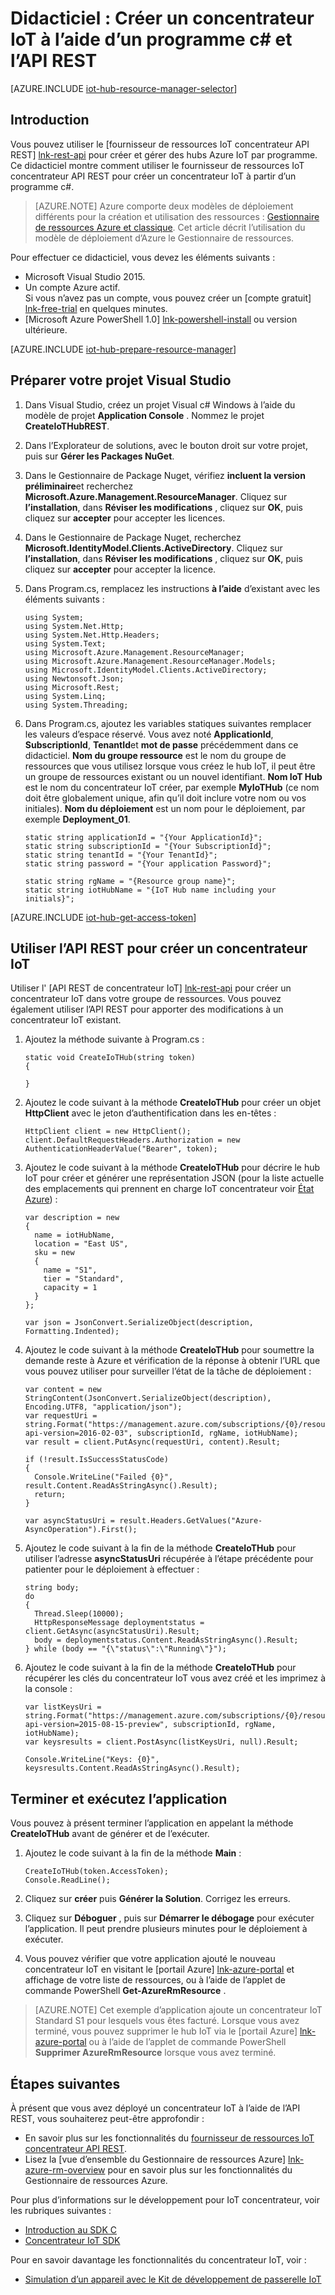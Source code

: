 <properties
    pageTitle="Créer un concentrateur IoT à l’aide de l’API REST | Microsoft Azure"
    description="Suivez ce didacticiel pour commencer à utiliser l’API REST pour créer un concentrateur IoT."
    services="iot-hub"
    documentationCenter=".net"
    authors="dominicbetts"
    manager="timlt"
    editor=""/>

<tags
     ms.service="iot-hub"
     ms.devlang="dotnet"
     ms.topic="article"
     ms.tgt_pltfrm="na"
     ms.workload="na"
     ms.date="08/16/2016"
     ms.author="dobett"/>

# <a name="tutorial-create-an-iot-hub-using-a-c-program-and-the-rest-api"></a>Didacticiel : Créer un concentrateur IoT à l’aide d’un programme c# et l’API REST

[AZURE.INCLUDE [iot-hub-resource-manager-selector](../../includes/iot-hub-resource-manager-selector.md)]

## <a name="introduction"></a>Introduction

Vous pouvez utiliser le [fournisseur de ressources IoT concentrateur API REST] [ lnk-rest-api] pour créer et gérer des hubs Azure IoT par programme. Ce didacticiel montre comment utiliser le fournisseur de ressources IoT concentrateur API REST pour créer un concentrateur IoT à partir d’un programme c#.

> [AZURE.NOTE] Azure comporte deux modèles de déploiement différents pour la création et utilisation des ressources : [Gestionnaire de ressources Azure et classique](../resource-manager-deployment-model.md).  Cet article décrit l’utilisation du modèle de déploiement d’Azure le Gestionnaire de ressources.

Pour effectuer ce didacticiel, vous devez les éléments suivants :

- Microsoft Visual Studio 2015.
- Un compte Azure actif. <br/>Si vous n’avez pas un compte, vous pouvez créer un [compte gratuit] [ lnk-free-trial] en quelques minutes.
- [Microsoft Azure PowerShell 1.0] [ lnk-powershell-install] ou version ultérieure.

[AZURE.INCLUDE [iot-hub-prepare-resource-manager](../../includes/iot-hub-prepare-resource-manager.md)]

## <a name="prepare-your-visual-studio-project"></a>Préparer votre projet Visual Studio

1. Dans Visual Studio, créez un projet Visual c# Windows à l’aide du modèle de projet **Application Console** . Nommez le projet **CreateIoTHubREST**.

2. Dans l’Explorateur de solutions, avec le bouton droit sur votre projet, puis sur **Gérer les Packages NuGet**.

3. Dans le Gestionnaire de Package Nuget, vérifiez **incluent la version préliminaire**et recherchez **Microsoft.Azure.Management.ResourceManager**. Cliquez sur **l’installation**, dans **Réviser les modifications** , cliquez sur **OK**, puis cliquez sur **accepter** pour accepter les licences.

4. Dans le Gestionnaire de Package Nuget, recherchez **Microsoft.IdentityModel.Clients.ActiveDirectory**.  Cliquez sur **l’installation**, dans **Réviser les modifications** , cliquez sur **OK**, puis cliquez sur **accepter** pour accepter la licence.

6. Dans Program.cs, remplacez les instructions **à l’aide** d’existant avec les éléments suivants :

    ```
    using System;
    using System.Net.Http;
    using System.Net.Http.Headers;
    using System.Text;
    using Microsoft.Azure.Management.ResourceManager;
    using Microsoft.Azure.Management.ResourceManager.Models;
    using Microsoft.IdentityModel.Clients.ActiveDirectory;
    using Newtonsoft.Json;
    using Microsoft.Rest;
    using System.Linq;
    using System.Threading;
    ```
    
7. Dans Program.cs, ajoutez les variables statiques suivantes remplacer les valeurs d’espace réservé. Vous avez noté **ApplicationId**, **SubscriptionId**, **TenantId**et **mot de passe** précédemment dans ce didacticiel. **Nom du groupe ressource** est le nom du groupe de ressources que vous utilisez lorsque vous créez le hub IoT, il peut être un groupe de ressources existant ou un nouvel identifiant. **Nom IoT Hub** est le nom du concentrateur IoT créer, par exemple **MyIoTHub** (ce nom doit être globalement unique, afin qu’il doit inclure votre nom ou vos initiales). **Nom du déploiement** est un nom pour le déploiement, par exemple **Deployment_01**.

    ```
    static string applicationId = "{Your ApplicationId}";
    static string subscriptionId = "{Your SubscriptionId}";
    static string tenantId = "{Your TenantId}";
    static string password = "{Your application Password}";
    
    static string rgName = "{Resource group name}";
    static string iotHubName = "{IoT Hub name including your initials}";
    ```

[AZURE.INCLUDE [iot-hub-get-access-token](../../includes/iot-hub-get-access-token.md)]

## <a name="use-the-rest-api-to-create-an-iot-hub"></a>Utiliser l’API REST pour créer un concentrateur IoT

Utiliser l' [API REST de concentrateur IoT] [ lnk-rest-api] pour créer un concentrateur IoT dans votre groupe de ressources. Vous pouvez également utiliser l’API REST pour apporter des modifications à un concentrateur IoT existant.

1. Ajoutez la méthode suivante à Program.cs :
    
    ```
    static void CreateIoTHub(string token)
    {
        
    }
    ```

2. Ajoutez le code suivant à la méthode **CreateIoTHub** pour créer un objet **HttpClient** avec le jeton d’authentification dans les en-têtes :

    ```
    HttpClient client = new HttpClient();
    client.DefaultRequestHeaders.Authorization = new AuthenticationHeaderValue("Bearer", token);
    ```

3. Ajoutez le code suivant à la méthode **CreateIoTHub** pour décrire le hub IoT pour créer et générer une représentation JSON (pour la liste actuelle des emplacements qui prennent en charge IoT concentrateur voir [État Azure][lnk-status]) :

    ```
    var description = new
    {
      name = iotHubName,
      location = "East US",
      sku = new
      {
        name = "S1",
        tier = "Standard",
        capacity = 1
      }
    };
    
    var json = JsonConvert.SerializeObject(description, Formatting.Indented);
    ```

4. Ajoutez le code suivant à la méthode **CreateIoTHub** pour soumettre la demande reste à Azure et vérification de la réponse à obtenir l’URL que vous pouvez utiliser pour surveiller l’état de la tâche de déploiement :

    ```
    var content = new StringContent(JsonConvert.SerializeObject(description), Encoding.UTF8, "application/json");
    var requestUri = string.Format("https://management.azure.com/subscriptions/{0}/resourcegroups/{1}/providers/Microsoft.devices/IotHubs/{2}?api-version=2016-02-03", subscriptionId, rgName, iotHubName);
    var result = client.PutAsync(requestUri, content).Result;
      
    if (!result.IsSuccessStatusCode)
    {
      Console.WriteLine("Failed {0}", result.Content.ReadAsStringAsync().Result);
      return;
    }
    
    var asyncStatusUri = result.Headers.GetValues("Azure-AsyncOperation").First();
    ```

5. Ajoutez le code suivant à la fin de la méthode **CreateIoTHub** pour utiliser l’adresse **asyncStatusUri** récupérée à l’étape précédente pour patienter pour le déploiement à effectuer :

    ```
    string body;
    do
    {
      Thread.Sleep(10000);
      HttpResponseMessage deploymentstatus = client.GetAsync(asyncStatusUri).Result;
      body = deploymentstatus.Content.ReadAsStringAsync().Result;
    } while (body == "{\"status\":\"Running\"}");
    ```

6. Ajoutez le code suivant à la fin de la méthode **CreateIoTHub** pour récupérer les clés du concentrateur IoT vous avez créé et les imprimez à la console :

    ```
    var listKeysUri = string.Format("https://management.azure.com/subscriptions/{0}/resourceGroups/{1}/providers/Microsoft.Devices/IotHubs/{2}/IoTHubKeys/listkeys?api-version=2015-08-15-preview", subscriptionId, rgName, iotHubName);
    var keysresults = client.PostAsync(listKeysUri, null).Result;
    
    Console.WriteLine("Keys: {0}", keysresults.Content.ReadAsStringAsync().Result);
    ```
    
## <a name="complete-and-run-the-application"></a>Terminer et exécutez l’application

Vous pouvez à présent terminer l’application en appelant la méthode **CreateIoTHub** avant de générer et de l’exécuter.

1. Ajoutez le code suivant à la fin de la méthode **Main** :

    ```
    CreateIoTHub(token.AccessToken);
    Console.ReadLine();
    ```
    
2. Cliquez sur **créer** puis **Générer la Solution**. Corrigez les erreurs.

3. Cliquez sur **Déboguer** , puis sur **Démarrer le débogage** pour exécuter l’application. Il peut prendre plusieurs minutes pour le déploiement à exécuter.

4. Vous pouvez vérifier que votre application ajouté le nouveau concentrateur IoT en visitant le [portail Azure] [ lnk-azure-portal] et affichage de votre liste de ressources, ou à l’aide de l’applet de commande PowerShell **Get-AzureRmResource** .

> [AZURE.NOTE] Cet exemple d’application ajoute un concentrateur IoT Standard S1 pour lesquels vous êtes facturé. Lorsque vous avez terminé, vous pouvez supprimer le hub IoT via le [portail Azure] [ lnk-azure-portal] ou à l’aide de l’applet de commande PowerShell **Supprimer AzureRmResource** lorsque vous avez terminé.

## <a name="next-steps"></a>Étapes suivantes

À présent que vous avez déployé un concentrateur IoT à l’aide de l’API REST, vous souhaiterez peut-être approfondir :

- En savoir plus sur les fonctionnalités du [fournisseur de ressources IoT concentrateur API REST][lnk-rest-api].
- Lisez la [vue d’ensemble du Gestionnaire de ressources Azure] [ lnk-azure-rm-overview] pour en savoir plus sur les fonctionnalités du Gestionnaire de ressources Azure.

Pour plus d’informations sur le développement pour IoT concentrateur, voir les rubriques suivantes :

- [Introduction au SDK C][lnk-c-sdk]
- [Concentrateur IoT SDK][lnk-sdks]

Pour en savoir davantage les fonctionnalités du concentrateur IoT, voir :

- [Simulation d’un appareil avec le Kit de développement de passerelle IoT][lnk-gateway]

<!-- Links -->
[lnk-free-trial]: https://azure.microsoft.com/pricing/free-trial/
[lnk-azure-portal]: https://portal.azure.com/
[lnk-status]: https://azure.microsoft.com/status/
[lnk-powershell-install]: ../powershell-install-configure.md
[lnk-rest-api]: https://msdn.microsoft.com/library/mt589014.aspx
[lnk-azure-rm-overview]: ../azure-resource-manager/resource-group-overview.md

[lnk-c-sdk]: iot-hub-device-sdk-c-intro.md
[lnk-sdks]: iot-hub-devguide-sdks.md

[lnk-gateway]: iot-hub-linux-gateway-sdk-simulated-device.md
